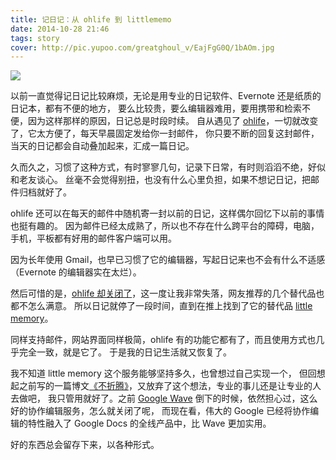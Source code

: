 ```yaml
---
title: 记日记：从 ohlife 到 littlememo
date: 2014-10-28 21:46
tags: story
cover: http://pic.yupoo.com/greatghoul_v/EajFgG0Q/1bAOm.jpg
---
```


![](http://pic.yupoo.com/greatghoul_v/EajFgG0Q/1bAOm.jpg)

以前一直觉得记日记比较麻烦，无论是用专业的日记软件、Evernote 还是纸质的日记本，都有不便的地方，
要么比较贵，要么编辑器难用，要用携带和检索不便，因为这样那样的原因，日记总是时段时续。
自从遇见了 [ohlife]，一切就改变了，它太方便了，每天早晨固定发给你一封邮件，
你只要不断的回复这封邮件，当天的日记都会自动叠加起来，汇成一篇日记。

久而久之，习惯了这种方式，有时寥寥几句，记录下日常，有时则滔滔不绝，好似和老友谈心。
丝毫不会觉得别扭，也没有什么心里负担，如果不想记日记，把邮件归档就好了。

ohlife 还可以在每天的邮件中随机寄一封以前的日记，这样偶尔回忆下以前的事情也挺有趣的。
因为邮件已经太成熟了，所以也不存在什么跨平台的障碍，电脑，手机，平板都有好用的邮件客户端可以用。

因为长年使用 Gmail，也早已习惯了它的编辑器，写起日记来也不会有什么不适感（Evernote 的编辑器实在太烂）。

然后可惜的是，[ohlife 却关闭了][1]，这一度让我非常失落，网友推荐的几个替代品也都不怎么满意。
所以日记就停了一段时间，直到在推上找到了它的替代品 [little memory]。

同样支持邮件，网站界面同样极简，ohlife 有的功能它都有了，而且使用方式也几乎完全一致，就是它了。
于是我的日记生活就又恢复了。

我不知道 little memory 这个服务能够坚持多久，也曾想过自己实现一个，
但回想起之前写的一篇博文[《不折腾》][2]，又放弃了这个想法，专业的事儿还是让专业的人去做吧，
我只管用就好了。之前 [Google Wave] 倒下的时候，依然担心过，这么好的协作编辑服务，怎么就关闭了呢，
而现在看，伟大的 Google 已经将协作编辑的特性融入了 Google Docs 的全线产品中，比 Wave 更加实用。

好的东西总会留存下来，以各种形式。

[ohlife]: http://ohlife.com/
[little memory]: https://thelittlememory.com/
[Google Wave]: http://baike.baidu.com/view/2494748.htm

[1]: https://news.ycombinator.com/item?id=8345881
[2]: http://www.g2w.me/2014/05/no-zuo-no-die/
